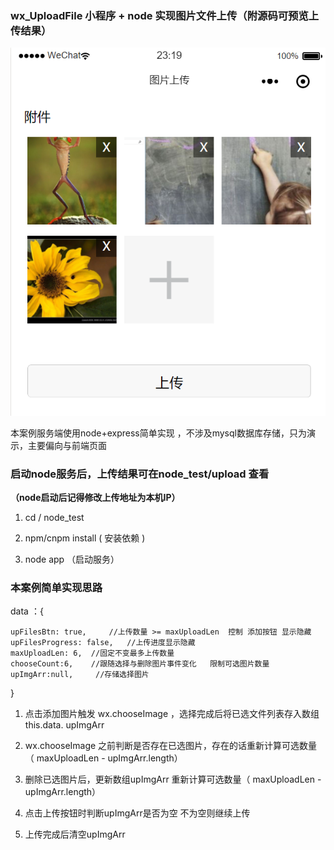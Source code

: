 ### wx_UploadFile   小程序 + node 实现图片文件上传（附源码可预览上传结果）

![实现效果](https://github.com/fancaixia/wx_UploadFile/blob/master/pic/001.png)

本案例服务端使用node+express简单实现 ，不涉及mysql数据库存储，只为演示，主要偏向与前端页面


### 启动node服务后，上传结果可在node_test/upload 查看 

**（node启动后记得修改上传地址为本机IP）**

1. cd / node_test

2. npm/cnpm install   ( 安装依赖 )

3. node app  （启动服务）


### 本案例简单实现思路

data ：{

    upFilesBtn: true,     //上传数量 >= maxUploadLen  控制 添加按钮 显示隐藏
    upFilesProgress: false,   //上传进度显示隐藏
    maxUploadLen: 6,  //固定不变最多上传数量
    chooseCount:6,    //跟随选择与删除图片事件变化   限制可选图片数量
    upImgArr:null,     //存储选择图片

}



1. 点击添加图片触发  wx.chooseImage ，选择完成后将已选文件列表存入数组 this.data. upImgArr

2. wx.chooseImage 之前判断是否存在已选图片，存在的话重新计算可选数量（ maxUploadLen - upImgArr.length）

3. 删除已选图片后，更新数组upImgArr  重新计算可选数量（ maxUploadLen - upImgArr.length）

4. 点击上传按钮时判断upImgArr是否为空  不为空则继续上传

5. 上传完成后清空upImgArr
